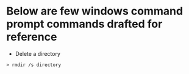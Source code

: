 # Below are few windows command prompt commands drafted for reference

* Delete a directory
```
> rmdir /s directory
```
